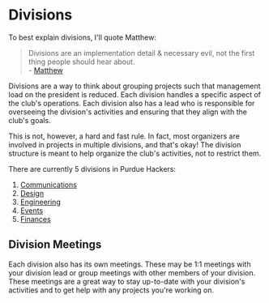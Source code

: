 # Divisions

To best explain divisions, I'll quote Matthew:

>  Divisions are an implementation detail & necessary evil, not the first thing people should hear about.\
>  \- [Matthew](https://discord.com/channels/772576325897945119/1276194494630465656/1323818464020004874)

Divisions are a way to think about grouping projects such that management load on the president is reduced. Each
division handles a specific aspect of the club's operations. Each division also has a lead who is responsible for
overseeing the division's activities and ensuring that they align with the club's goals.

This is not, however, a hard and fast rule. In fact, most organizers are involved in projects in multiple divisions,
and that's okay! The division structure is meant to help organize the club's activities, not to restrict them.

There are currently 5 divisions in Purdue Hackers:

1. [Communications](/comms/README.md)
2. [Design](/design/README.md)
3. [Engineering](/engineering/README.md)
4. [Events](/events/README.md)
5. [Finances](/finances/README.md)

## Division Meetings

Each division also has its own meetings. These may be 1:1 meetings with your division lead or group meetings with other
members of your division. These meetings are a great way to stay up-to-date with your division's activities and to get
help with any projects you're working on.
